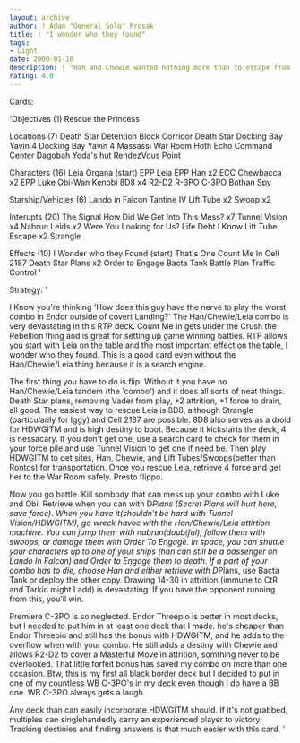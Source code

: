 ```yaml
---
layout: archive
author: ! Adam "General Solo" Prosak
title: ! "I wonder who they found"
tags:
- Light
date: 2000-01-10
description: ! "Han and Chewie wanted nothing more than to escape from the Death Star and collect their money.  But I wonder who they found next."
rating: 4.0
---
```

Cards: 

'Objectives (1)
Rescue the Princess

Locations (7)
Death Star Detention Block Corridor
Death Star Docking Bay
Yavin 4 Docking Bay
Yavin 4 Massassi War Room
Hoth Echo Command Center
Dagobah Yoda's hut
RendezVous Point

Characters (16)
Leia Organa (start)
EPP Leia
EPP Han x2
ECC Chewbacca x2
EPP Luke
Obi-Wan Kenobi
8D8 x4
R2-D2
R-3PO
C-3PO
Bothan Spy

Starship/Vehicles (6)
Lando in Falcon
Tantine IV
Lift Tube x2
Swoop x2

Interupts (20)
The Signal
How Did We Get Into This Mess? x7
Tunnel Vision x4
Nabrun Leids x2
Were You Looking for Us?
Life Debt
I Know
Lift Tube Escape x2
Strangle

Effects (10)
I Wonder who they Found (start)
That's One
Count Me In
Cell 2187
Death Star Plans x2
Order to Engage
Bacta Tank
Battle Plan
Traffic Control '

Strategy: '

I Know you're thinking 'How does this guy have the nerve to play the worst combo in Endor outside of covert Landing?'  The Han/Chewie/Leia combo is very devastating in this RTP deck.  Count Me In gets under the Crush the Rebellion thing and is great for setting up game winning battles.  RTP allows you start with Leia on the table and the most important effect on the table, I wonder who they found.  This is a good card even without the Han/Chewie/Leia thing because it is a search engine.

The first thing you have to do is flip.  Without it you have no Han/Chewie/Leia tandem (the 'combo') and it does all sorts of neat things.  Death Star plans, removing Vader from play, +2 attrition, +1 force to drain, all good.  The easiest way to rescue Leia is 8D8, although Strangle (particularily for Iggy) and Cell 2187 are possible.  8D8 also serves as a droid for HDWGITM and is high destiny to boot.  Because it kickstarts the deck, 4 is nessacary.  If you don't get one, use a search card to check for them in your force pile and use Tunnel Vision to get one if need be.  Then play HDWGITM to get sites, Han, Chewie, and Lift Tubes/Swoops(better than Rontos) for transportation.  Once you rescue Leia, retrieve 4 force and get her to the War Room safely.  Presto flippo.

Now you go battle.  Kill sombody that can mess up your combo with Luke and Obi.  Retrieve when you can with D*Plans (Secret Plans will hurt here, save force).	When you have it(shouldn't be hard with Tunnel Vision/HDWGITM), go wreck havoc with the Han/Chewie/Leia attirtion machine.  You can jump them with nabrun(doubtful), follow them with swoops, or damage them with Order To Engage.  In space, you can shuttle your characters up to one of your ships (han can still be a passenger on Lando In Falcon) and Order to Engage them to death.  If a part of your combo has to die, choose Han and either retrieve with D*Plans, use Bacta Tank or deploy the other copy.	Drawing 14-30 in attrition (immune to CtR and Tarkin might I add) is devastating.  If you have the opponent running from this, you'll win.

Premiere C-3PO is so neglected. Endor Threepio is better in most decks, but I needed to put him in at least one deck that I made.  he's cheaper than Endor Threepio and still has the bonus with HDWGITM, and he adds to the overflow when with your combo.  He still adds a destiny with Chewie and allows R2-D2 to cover a Masterful Move in attrition, somthing never to be overlooked.  That little forfeit bonus has saved my combo on more than one occasion.  Btw, this is my first all black border deck but I decided to put in one of my countless WB C-3PO's in my deck even though I do have a BB one.  WB C-3PO always gets a laugh.

Any deck than can easily incorporate HDWGITM should.  If it's not grabbed, multiples can singlehandedly carry an experienced player to victory.  Tracking destinies and finding answers is that much easier with this card. '